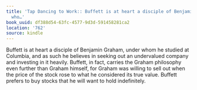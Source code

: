 ```yaml
---
title: 'Tap Dancing to Work:: Buffett is at heart a disciple of Benjamin Graham, under
  who…'
book_uuid: df388d54-63fc-4577-9d3d-591458281ca2
location: '762'
source: kindle
---
```


Buffett is at heart a disciple of Benjamin Graham, under whom he studied at Columbia, and as such he believes in seeking out an undervalued company and investing in it heavily. Buffett, in fact, carries the Graham philosophy even further than Graham himself, for Graham was willing to sell out when the price of the stock rose to what he considered its true value. Buffett prefers to buy stocks that he will want to hold indefinitely.